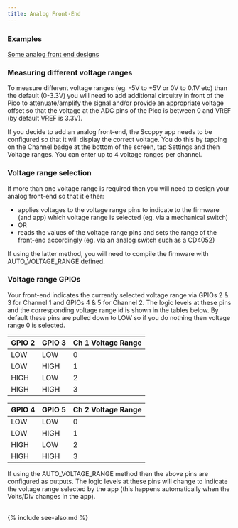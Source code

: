 ```yaml
---
title: Analog Front-End
---
```


### Examples
[Some analog front end designs](./Analog-Front-End-Examples)

### Measuring different voltage ranges
To measure different voltage ranges (eg. -5V to +5V or 0V to 0.1V etc) than the default (0-3.3V) you will need to add additional circuitry in front of the Pico to attenuate/amplify the signal and/or provide an appropriate voltage offset so that the voltage at the ADC pins of the Pico is between 0 and VREF (by default VREF is 3.3V).

If you decide to add an analog front-end, the Scoppy app needs to be configured so that it will display the correct voltage. You do this by tapping on the Channel badge at the bottom of the screen, tap Settings and then Voltage ranges. You can enter up to 4 voltage ranges per channel.

### Voltage range selection
If more than one voltage range is required then you will need to design your analog front-end so that it either:
* applies voltages to the voltage range pins to indicate to the firmware (and app) which voltage range is selected (eg. via a mechanical switch)
* OR
* reads the values of the voltage range pins and sets the range of the front-end accordingly (eg. via an analog switch such as a CD4052)

If using the latter method, you will need to compile the firmware with AUTO_VOLTAGE_RANGE defined.

### Voltage range GPIOs

Your front-end indicates the currently selected voltage range via GPIOs 2 & 3 for Channel 1 and GPIOs 4 & 5 for Channel 2. The logic levels at these pins and the corresponding voltage range id is shown in the tables below. By default these pins are pulled down to LOW so if you do nothing then voltage range 0 is selected.

| GPIO 2 | GPIO 3 | Ch 1 Voltage Range |
| --- | --- | --- |
| LOW | LOW | 0 |
| LOW | HIGH | 1 |
| HIGH | LOW | 2 |
| HIGH | HIGH | 3 |

| GPIO 4 | GPIO 5 | Ch 2 Voltage Range |
| --- | --- | --- |
| LOW | LOW | 0 |
| LOW | HIGH | 1 |
| HIGH | LOW | 2 |
| HIGH | HIGH | 3 |

If using the AUTO_VOLTAGE_RANGE method then the above pins are configured as outputs. The logic levels at these pins will change to indicate the 
voltage range selected by the app (this happens automatically when the Volts/Div changes in the app).

<br>
{% include see-also.md %}
